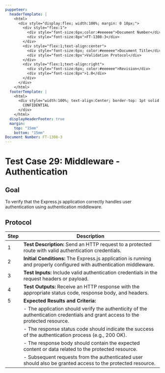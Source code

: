 ```yaml
---
puppeteer:
  headerTemplate: |
    <html>
      <div style="display:flex; width:100%; margin: 0 10px;">
        <div style="flex:1">
          <div style="font-size:6px;color:#eeeeee">Document Number</div>
          <div style="font-size:8px">FT-1308-3</div>
        </div>
        <div style="flex:1;text-align:center">
          <div style="font-size:6px; color:#eeeeee">Document Title</div>
          <div style="font-size:8px">Validation Protocol</div>
        </div>
        <div style="flex:1;text-align:right">
          <div style="font-size:6px; color:#eeeeee">Revision</div>
          <div style="font-size:8px">1.0</div>
        </div>
      </div>
    </html>
  footerTemplate: |
    <html>
      <div style="width:100%; text-align:Center; border-top: 1pt solid #eeeeee; margin: 0 20px -10px 0; font-size: 8pt; color: #000000">
        CONFIDENTIAL
      </div>
    </html>
  displayHeaderFooter: true
  margin:
    top: "15mm"
    bottom: "15mm"
Document Number: FT-1308-3
---
```


# Test Case 29: Middleware - Authentication

## Goal

To verify that the Express.js application correctly handles user authentication using authentication middleware.

## Protocol

| Step | Description                                                  |
|------|--------------------------------------------------------------|
| 1    | **Test Description:** Send an HTTP request to a protected route with valid authentication credentials. |
| 2    | **Initial Conditions:** The Express.js application is running and properly configured with authentication middleware. |
| 3    | **Test Inputs:** Include valid authentication credentials in the request headers or payload. |
| 4    | **Test Outputs:** Receive an HTTP response with the appropriate status code, response body, and headers. |
| 5    | **Expected Results and Criteria:**                                 |
|      | - The application should verify the authenticity of the authentication credentials and grant access to the protected resource. |
|      | - The response status code should indicate the success of the authentication process (e.g., 200 OK). |
|      | - The response body should contain the expected content or data related to the protected resource. |
|      | - Subsequent requests from the authenticated user should also be granted access to the protected resource. |
